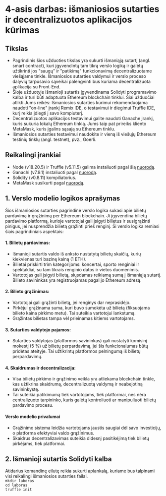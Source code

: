 # 4-asis darbas: išmaniosios sutarties ir decentralizuotos aplikacijos kūrimas

## Tikslas
* Pagrindinis šios užduoties tikslas yra sukurti išmaniąją sutartį (angl. smart
contract), kuri įgyvendintų tam tikrą verslo logiką ir galėtų užtikrinti jos "saugų"
ir "patikimą" funkcionavimą decentralizuotame viešąjame tinkle. Išmaniosios sutarties
valdymui ir verslo proceso dalyvių tarpusavio sąveikai palengvinti bus kuriama
decentralizuota aplikacija su Front-End. 
* Šioje užduotyje išmanioji sutartis įgyvendinama Solidyti programavimo kalba ir turi
būti adaptuota Ethereum blockchain tinklui. Šiai užduočiai atlikti Jums reikės:
Išmaniosios sutarties kūrimui rekomenduojama naudoti "on-line" įrankį Remix
IDE, o testavimui ir diegimui Truffle IDE, kurį reikia įdiegti į savo
kompiuterį.
* Decentralizuotos aplikacijos testavimui galite naudoti Ganache įrankį, kuris
sukuria lokalų Ethereum tinklą.
Jums taip pat prireiks kliento MetaMask, kuris įgalins sąsają su Ethereum
tinklu.
* Išmaniosios sutarties testavimui naudokite ir vieną iš viešųjų Ethereum
testinių tinklų (angl. testnet), pvz., Goerli.

## Reikalingi įrankiai
* Node (v18.20.5) ir Truffle (v5.11.5) galima instaliuoti pagal šią [nuorodą](https://archive.trufflesuite.com/docs/truffle/how-to/install/#requirements).
* Ganachi (v7.9.1) instaliuoti pagal [nuorodą](https://github.com/trufflesuite/ganache-ui/releases/tag/v2.7.1#user-content-2.7.1-How-to-Upgrade).
* Solidity (v0.8.11) kompiliatorius.
* MetaMask susikurti pagal [nuorodą](https://nftnow.com/guides/how-to-set-up-metamask-wallet/).
## 1. Verslo modelio logikos aprašymas
Šios išmaniosios sutarties pagrindinė verslo logika sukasi apie bilietų pardavimą ir grąžinimą per Ethereum blockchain. Ji įgyvendina bilietų pardavimo platformą, kurioje vartotojai gali įsigyti bilietus ir susigrąžinti pinigus, jei nusprendžia bilietą grąžinti prieš renginį. Ši verslo logika remiasi šiais pagrindiniais aspektais:
#### 1. Bilietų pardavimas:
* Išmanioji sutartis valdo iš anksto nustatytą bilietų skaičių, kurių kiekvienas turi bazinę kainą (1 ETH).
* Bilietai priskirti trim kategorijoms: koncertai, sporto renginiai ir spektakliai, su tam tikrais renginio datos ir vietos duomenimis.
* Vartotojas gali įsigyti bilietą, siųsdamas reikiamą sumą į išmaniąją sutartį. Bilieto savininkas yra registruojamas pagal jo Ethereum adresą.

#### 2. Bilieto grąžinimas:
* Vartotojai gali grąžinti bilietą, jei renginys dar neprasidėjo.
* Pirkėjui grąžinama suma, kuri buvo sumokėta už bilietą (fiksuojama bilieto kaina pirkimo metu). Tai suteikia vartotojui lankstumą.
* Grąžintas bilietas tampa vėl prieinamas kitiems vartotojams.
#### 3. Sutarties valdytojo pajamos:
* Sutarties valdytojas (platformos savininkas) gali nustatyti komisinį mokestį (5 %) už bilietų perpardavimą, jei šis funkcionalumas būtų pridėtas ateityje. Tai užtikrintų platformos pelningumą iš bilietų perpardavimų.
#### 4. Skaidrumas ir decentralizacija:
* Visa bilietų pirkimo ir grąžinimo veikla yra atliekama blockchain tinkle, kas užtikrina skaidrumą, decentralizuotą valdymą ir neabejotiną savininkystę.
* Tai suteikia patikimumą tiek vartotojams, tiek platformai, nes nėra centralizuoto tarpininko, kuris galėtų kontroliuoti ar manipuliuoti bilietų pardavimo procesu.
#### Verslo modelio privalumai
* Grąžinimo sistema leidžia vartotojams jaustis saugiai dėl savo investicijų, o platforma efektyviai valdo grąžinimus.
* Skaidrus decentralizavimas suteikia didesnį pasitikėjimą tiek bilietų pirkėjams, tiek platformai.
## 2. Išmanioji sutartis Solidyti kalba
Atidarius komandinę eilutę reikia sukurti aplankalą, kuriame bus talpinami visi reikalingi išmaniosios sutarties failai.<br>
```mkdir laboras```<br>
```cd laboras```<br>
```truffle init```<br>



